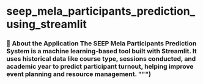 # seep_mela_participants_prediction_using_streamlit
### 📘 About the Application  The SEEP Mela Participants Prediction System is a machine learning-based tool built with Streamlit. It uses historical data like course type, sessions conducted, and academic year to predict participant turnout, helping improve event planning and resource management. """)
